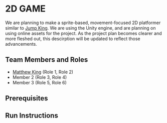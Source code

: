 # 2D GAME

We are planning to make a sprite-based, movement-focused 2D platformer similar to [Jump King](https://nexile.se/jump-king/). We are using the Unity engine, and are planning on using online assets for the project. As the project plan becomes clearer and more fleshed out, this descirption will be updated to reflect those advancements.

## Team Members and Roles

* [Matthew King](https://github.com/mattbryanking/CIS350-HW2-King) (Role 1, Role 2)
* Member 2 (Role 3, Role 4)
* Member 3 (Role 5, Role 6)

## Prerequisites

## Run Instructions
